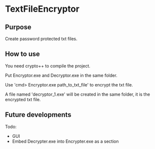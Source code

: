 # TextFileEncryptor
## Purpose
Create password protected txt files.

## How to use
You need crypto++ to compile the project.

Put Encryptor.exe and Decryptor.exe in the same folder.

Use 'cmd> Encryptor.exe path_to_txt_file' to encrypt the txt file.

A file named 'decryptor_1.exe' will be created in the same folder, it is the encrypted txt file.

## Future developments

Todo:
- GUI
- Embed Decrypter.exe into Encrypter.exe as a section
